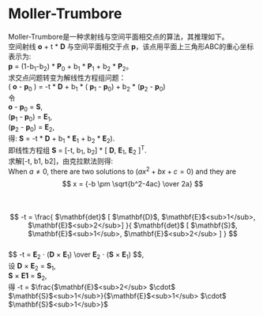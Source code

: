 # Moller-Trumbore
Moller-Trumbore是一种求射线与空间平面相交点的算法，其推理如下。<br>
空间射线 $\mathbf{o}$ + t * $\mathbf{D}$ 与空间平面相交于点 $\mathbf{p}$，该点用平面上三角形ABC的重心坐标表示为:
<br> $\mathbf{p}$ = (1-b<sub>1</sub>-b<sub>2</sub>) * $\mathbf{P}$<sub>0</sub> + b<sub>1</sub> * $\mathbf{P}$<sub>1</sub> + b<sub>2</sub> * $\mathbf{P}$<sub>2</sub>。<br>
求交点问题转变为解线性方程组问题：
<br> ( $\mathbf{o}$ - $\mathbf{p}$<sub>0</sub> ) = -t * $\mathbf{D}$ + b<sub>1</sub> * ( $\mathbf{p}$<sub>1</sub> - $\mathbf{p}$<sub>0</sub>) + b<sub>2</sub> * ($\mathbf{p}$<sub>2</sub> - $\mathbf{p}$<sub>0</sub>) <br>
令 
<br> $\mathbf{o}$ - $\mathbf{p}$<sub>0</sub> = $\mathbf{S}$, 
<br> ($\mathbf{p}$<sub>1</sub> - $\mathbf{p}$<sub>0</sub>) = $\mathbf{E}$<sub>1</sub>,
<br> ($\mathbf{p}$<sub>2</sub> - $\mathbf{p}$<sub>0</sub>) = $\mathbf{E}$<sub>2</sub>,
<br>得:  $\mathbf{S}$ = -t * $\mathbf{D}$ + b<sub>1</sub> * $\mathbf{E}$<sub>1</sub> + b<sub>2</sub> * $\mathbf{E}$<sub>2</sub>).
<br>即线性方程组 $\mathbf{S}$ = [-t, b<sub>1</sub>, b<sub>2</sub>] * [ $\mathbf{D}$, $\mathbf{E}$<sub>1</sub>, $\mathbf{E}$<sub>2</sub> ]<sup>T</sup>.
<br>求解[-t, b1, b2]，由克拉默法则得:
<br> When $a \ne 0$, there are two solutions to $(ax^2 + bx + c = 0)$ and they are 
$$ x = {-b \pm \sqrt{b^2-4ac} \over 2a} $$
<br> 
<br> $$ -t = \frac{ $\mathbf{det}$ [ $\mathbf{D}$, $\mathbf{E}$<sub>1</sub>, $\mathbf{E}$<sub>2</sub>] }{ $\mathbf{det}$ [ $\mathbf{S}$, $\mathbf{E}$<sub>1</sub>, $\mathbf{E}$<sub>2</sub> ] } $$
<br> $$ -t = $\mathbf{E}$<sub>2</sub> $\cdot$ ($\mathbf{D}$ $\times$ $\mathbf{E}$<sub>1</sub>)  \over  $\mathbf{E}$<sub>2</sub> $\cdot$ ($\mathbf{S}$ $\times$ $\mathbf{E}$<sub>1</sub>) $$,
<br> 设 $\mathbf{D}$ $\times$ $\mathbf{E}$<sub>2</sub> = $\mathbf{S}$<sub>1</sub>,
<br> $\mathbf{S}$ $\times$ $\mathbf{E1}$ = $\mathbf{S}$<sub>2</sub>,
<br> 得  -t = $\frac{$\mathbf{E}$<sub>2</sub> $\cdot$ $\mathbf{S}$<sub>1</sub>}{$\mathbf{E}$<sub>1</sub> $\cdot$ $\mathbf{S}$<sub>1</sub>}$
